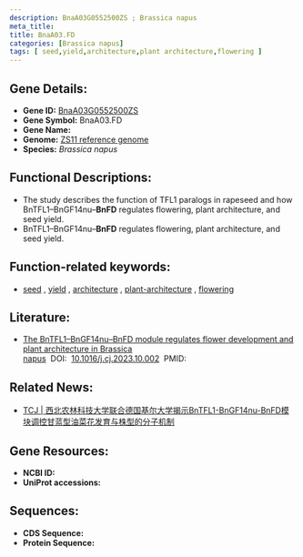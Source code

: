 ```yaml
---
description: BnaA03G0552500ZS ; Brassica napus
meta_title:
title: BnaA03.FD
categories: [Brassica napus]
tags: [ seed,yield,architecture,plant architecture,flowering ]
---
```


## Gene Details:
- **Gene ID:**	[BnaA03G0552500ZS]()
- **Gene Symbol:** BnaA03.FD
- **Gene Name:** 
- **Genome:** [ZS11 reference genome]()
- **Species:** *Brassica napus*

## Functional Descriptions:
   - The study describes the function of TFL1 paralogs in rapeseed and how BnTFL1–BnGF14nu–**BnFD** regulates flowering, plant architecture, and seed yield.
   - BnTFL1–BnGF14nu–**BnFD** regulates flowering, plant architecture, and seed yield.

## Function-related keywords:
   - [seed](/tags/seed/)&nbsp;,&nbsp;[yield](/tags/yield/)&nbsp;,&nbsp;[architecture](/tags/architecture/)&nbsp;,&nbsp;[plant-architecture](/tags/plant-architecture/)&nbsp;,&nbsp;[flowering](/tags/flowering/)

## Literature:
   - [The BnTFL1–BnGF14nu–BnFD module regulates flower development and plant architecture in Brassica napus](https://www.sciencedirect.com/science/article/pii/S2214514123001393#s0110)&nbsp;&nbsp;DOI:&nbsp;&nbsp;[10.1016/j.cj.2023.10.002](https://www.sciencedirect.com/science/article/pii/S2214514123001393#s0110)&nbsp;&nbsp;PMID:&nbsp;&nbsp;[](https://pubmed.ncbi.nlm.nih.gov//)

## Related News:
   - [TCJ | 西北农林科技大学联合德国基尔大学揭示BnTFL1-BnGF14nu-BnFD模块调控甘蓝型油菜花发育与株型的分子机制](https://mp.weixin.qq.com/s?__biz=Mzg3MDEwNDEyMg==&mid=2247559344&idx=4&sn=ebed126a14da2e763fc87e88905e46e7&chksm=52dc06e604e5091dc5a687715f1a7c0d574db5a701b879610f1a3197e7a03c09acbd95fc7c02&scene=27#wechat_redirect)

## Gene Resources:
- **NCBI ID:**  [](https://www.ncbi.nlm.nih.gov/gene/?term=)
- **UniProt accessions:** [](https://www.uniprot.org/uniprotkb//entry)



## Sequences:
- **CDS Sequence:**
- **Protein Sequence:**
